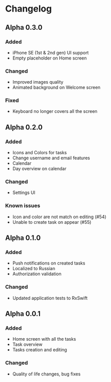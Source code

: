 # Changelog

## Alpha 0.3.0
### Added
- iPhone SE (1st & 2nd gen) UI support
- Empty placeholder on Home screen

### Changed
- Improved images quality
- Animated background on Welcome screen

### Fixed
- Keyboard no longer covers all the screen

## Alpha 0.2.0
### Added
- Icons and Colors for tasks
- Change username and email features
- Calendar
- Day overview on calendar

### Changed
- Settings UI

### Known issues
- Icon and color are not match on editing (#54)
- Unable to create task on appear (#55)

## Alpha 0.1.0
### Added
- Push notifications on created tasks
- Localized to Russian
- Authorization validation

### Changed
- Updated application tests to RxSwift

## Alpha 0.0.1
### Added
- Home screen with all the tasks
- Task overview
- Tasks creation and editing
### Changed
- Quality of life changes, bug fixes
